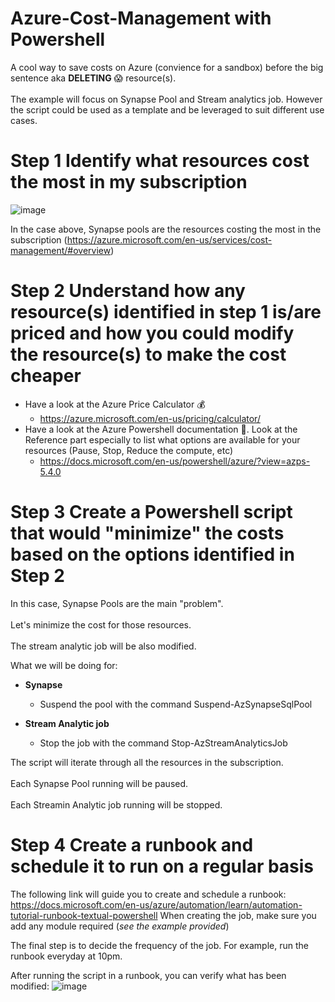 # Azure-Cost-Management with Powershell
A cool way to save costs on Azure (convience for a sandbox) before the big sentence aka **DELETING** 😱 resource(s).
<br><br>The example will focus on Synapse Pool and Stream analytics job. However the script could be used as a template and be leveraged to suit different use cases.

# Step 1 Identify what resources cost the most in my subscription

![image](https://user-images.githubusercontent.com/49620357/106396964-19647880-63d9-11eb-8794-b62e6be7eb9f.png)

In the case above, Synapse pools are the resources costing the most in the subscription (https://azure.microsoft.com/en-us/services/cost-management/#overview)

# Step 2 Understand how any resource(s) identified in step 1 is/are priced and how you could modify the resource(s) to make the cost cheaper

* Have a look at the Azure Price Calculator 💰
  * https://azure.microsoft.com/en-us/pricing/calculator/
* Have a look at the Azure Powershell documentation 📖. Look at the Reference part especially to list what options are available for your resources (Pause, Stop, Reduce the compute, etc)
  * https://docs.microsoft.com/en-us/powershell/azure/?view=azps-5.4.0
  
# Step 3 Create a Powershell script that would "minimize" the costs based on the options identified in Step 2

In this case, Synapse Pools are the main "problem". 
<br><br>Let's minimize the cost for those resources. 
<br><br>The stream analytic job will be also modified.

What we will be doing for:

* **Synapse**
  * Suspend the pool with the command Suspend-AzSynapseSqlPool

* **Stream Analytic job**
  * Stop the job with the command Stop-AzStreamAnalyticsJob

The script will iterate through all the resources in the subscription. 
<br><br>Each Synapse Pool running will be paused.
<br><br>Each Streamin Analytic job running will be stopped.

# Step 4 Create a runbook and schedule it to run on a regular basis

The following link will guide you to create and schedule a runbook:
https://docs.microsoft.com/en-us/azure/automation/learn/automation-tutorial-runbook-textual-powershell
When creating the job, make sure you add any module required (*see the example provided*)

The final step is to decide the frequency of the job. For example, run the runbook everyday at 10pm.

After running the script in a runbook, you can verify what has been modified:
![image](https://user-images.githubusercontent.com/49620357/106397892-b9240580-63dd-11eb-8a47-18dd5c30d74d.png)
